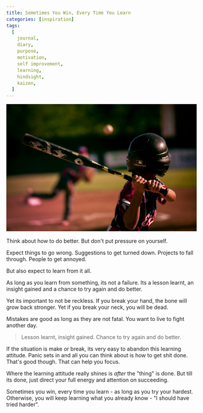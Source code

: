 ```yaml
---
title: Sometimes You Win, Every Time You Learn
categories: [inspiration]
tags:
  [
    journal,
    diary,
    purpose,
    motivation,
    self improvement,
    learning,
    hindsight,
    kaizen,
  ]
---
```


<img src='baseball.jpg' alt='Baseball' title='Photo by Eduardo Balderas on Unsplash' />

Think about how to do better. But don't put pressure on yourself.

Expect things to go wrong. Suggestions to get turned down. Projects to fall through. People to get annoyed.

But also expect to learn from it all.

As long as you learn from something, its not a failure. Its a lesson learnt, an insight gained and a chance to try again and do better.

Yet its important to not be reckless. If you break your hand, the bone will grow back stronger. Yet if you break your neck, you will be dead.

Mistakes are good as long as they are not fatal. You want to live to fight another day.

> Lesson learnt, insight gained. Chance to try again and do better.

If the situation is make or break, its very easy to abandon this learning attitude. Panic sets in and all you can think about is how to get shit done. That's good though. That can help you focus.

Where the learning attitude really shines is _after_ the "thing" is done. But till its done, just direct your full energy and attention on succeeding.

Sometimes you win, every time you learn - as long as you try your hardest. Otherwise, you will keep learning what you already know - "I should have tried harder".
